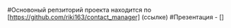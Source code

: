 #Основоный репзиторий проекта находится по [https://github.com/riki163/contact_manager] (ссылке) 
#Презентация - []

